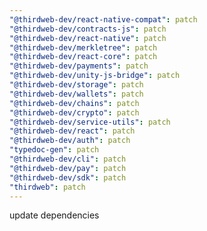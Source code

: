 ```yaml
---
"@thirdweb-dev/react-native-compat": patch
"@thirdweb-dev/contracts-js": patch
"@thirdweb-dev/react-native": patch
"@thirdweb-dev/merkletree": patch
"@thirdweb-dev/react-core": patch
"@thirdweb-dev/payments": patch
"@thirdweb-dev/unity-js-bridge": patch
"@thirdweb-dev/storage": patch
"@thirdweb-dev/wallets": patch
"@thirdweb-dev/chains": patch
"@thirdweb-dev/crypto": patch
"@thirdweb-dev/service-utils": patch
"@thirdweb-dev/react": patch
"@thirdweb-dev/auth": patch
"typedoc-gen": patch
"@thirdweb-dev/cli": patch
"@thirdweb-dev/pay": patch
"@thirdweb-dev/sdk": patch
"thirdweb": patch
---
```


update dependencies
